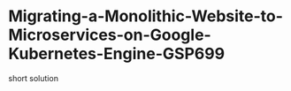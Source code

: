 # Migrating-a-Monolithic-Website-to-Microservices-on-Google-Kubernetes-Engine-GSP699
short solution 
